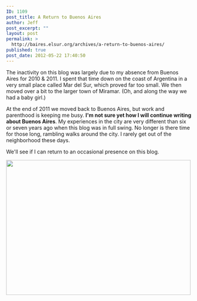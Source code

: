 ```yaml
---
ID: 1109
post_title: A Return to Buenos Aires
author: Jeff
post_excerpt: ""
layout: post
permalink: >
  http://baires.elsur.org/archives/a-return-to-buenos-aires/
published: true
post_date: 2012-05-22 17:40:50
---
```

The inactivity on this blog was largely due to my absence from Buenos Aires for 2010 & 2011. I spent that time down on the coast of Argentina in a very small place called Mar del Sur, which proved far too small. We then moved over a bit to the larger town of Miramar. (Oh, and along the way we had a baby girl.)

At the end of 2011 we moved back to Buenos Aires, but work and parenthood is keeping me busy. <strong>I'm not sure yet how I will continue writing about Buenos Aires</strong>. My experiences in the city are very different than six or seven years ago when this blog was in full swing. No longer is there time for those long, rambling walks around the city. I rarely get out of the neighborhood these days.

We'll see if I can return to an occasional presence on this blog.

<img src="http://baires.elsur.org/wp-content/uploads/2012/05/rivoli.jpg" alt="" title="a corner bakery" width="500" height="366" class="aligncenter size-full wp-image-1111" />